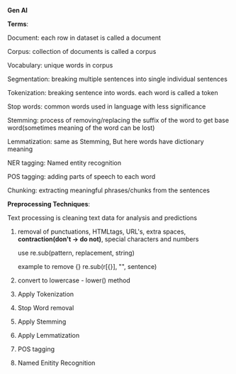 **Gen AI**

**Terms**:

Document: each row in dataset is called a document

Corpus: collection of documents is called a corpus

Vocabulary: unique words in corpus

Segmentation: breaking multiple sentences into single individual sentences

Tokenization: breaking sentence into words. each word is called a token

Stop words: common words used in language with less significance

Stemming: process of removing/replacing the suffix of the word to get base word(sometimes meaning of the word can be lost)

Lemmatization: same as Stemming, But here words have dictionary meaning

NER tagging: Named entity recognition

POS tagging: adding parts of speech to each word

Chunking: extracting meaningful phrases/chunks from the sentences


**Preprocessing Techniques**:

Text processing is cleaning text data for analysis and predictions
  1. removal of punctuations, HTMLtags, URL's, extra spaces, **contraction(don't -> do not)**, special characters and numbers

      use re.sub(pattern, replacement, string)
      
      example to remove {} re.sub(r[\{\}], "", sentence)
  
  3. convert to lowercase - lower() method 
  4. Apply Tokenization
  5. Stop Word removal
  6. Apply Stemming
  7. Apply Lemmatization
  8. POS tagging
  9. Named Enitity Recognition
 
 




